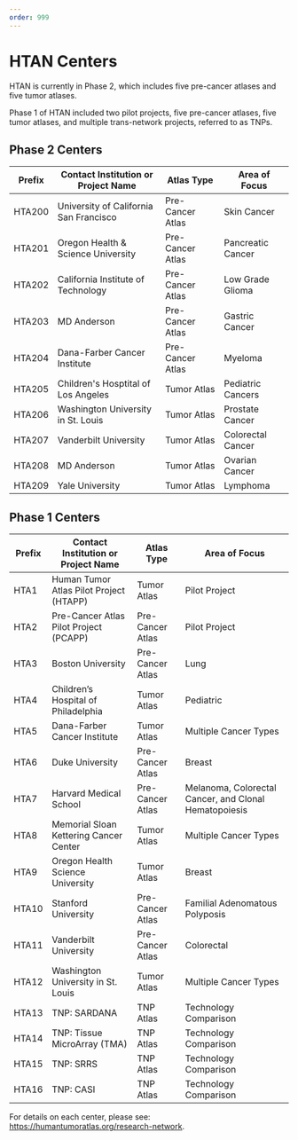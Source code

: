 ```yaml
---
order: 999
---
```


# HTAN Centers

HTAN is currently in Phase 2, which includes five pre-cancer atlases and five tumor atlases.

Phase 1 of HTAN included two pilot projects, five pre-cancer atlases, five tumor atlases, and multiple trans-network projects, referred to as TNPs.

## Phase 2 Centers
| Prefix | Contact Institution or Project Name     | Atlas Type       | Area of Focus                     |
| ------ | --------------------------------------- | ---------------- | --------------------------------- |
| HTA200 | University of California San Francisco | Pre-Cancer Atlas | Skin Cancer |
| HTA201 | Oregon Health & Science University | Pre-Cancer Atlas | Pancreatic Cancer |
| HTA202 | California Institute of Technology |	Pre-Cancer Atlas | Low Grade Glioma |
| HTA203 | MD Anderson | Pre-Cancer Atlas | Gastric Cancer |
| HTA204 | Dana-Farber Cancer Institute | Pre-Cancer Atlas | Myeloma |
| HTA205 | Children's Hosptital of Los Angeles | Tumor Atlas | Pediatric Cancers |
| HTA206 | Washington University in St. Louis | Tumor Atlas | Prostate Cancer |
| HTA207 | Vanderbilt University | Tumor Atlas | Colorectal Cancer |
| HTA208 | MD Anderson | Tumor Atlas | Ovarian Cancer |
| HTA209 | Yale University | Tumor Atlas | Lymphoma |

## Phase 1 Centers

| Prefix | Contact Institution or Project Name     | Atlas Type       | Area of Focus                     |
| ------ | --------------------------------------- | ---------------- | --------------------------------- |
| HTA1   | Human Tumor Atlas Pilot Project (HTAPP) | Tumor Atlas      | Pilot Project                     |
| HTA2   | Pre-Cancer Atlas Pilot Project (PCAPP)  | Pre-Cancer Atlas | Pilot Project                     |
| HTA3   | Boston University                       | Pre-Cancer Atlas | Lung                              |
| HTA4   | Children’s Hospital of Philadelphia     | Tumor Atlas      | Pediatric                         |
| HTA5   | Dana-Farber Cancer Institute            | Tumor Atlas      | Multiple Cancer Types             |
| HTA6   | Duke University                         | Pre-Cancer Atlas | Breast                            |
| HTA7   | Harvard Medical School                  | Pre-Cancer Atlas | Melanoma, Colorectal Cancer, and Clonal Hematopoiesis |
| HTA8   | Memorial Sloan Kettering Cancer Center  | Tumor Atlas      | Multiple Cancer Types             |
| HTA9   | Oregon Health Science University        | Tumor Atlas      | Breast                            |
| HTA10  | Stanford University                     | Pre-Cancer Atlas | Familial Adenomatous Polyposis    |
| HTA11  | Vanderbilt University                   | Pre-Cancer Atlas | Colorectal                        |
| HTA12  | Washington University in St. Louis      | Tumor Atlas      | Multiple Cancer Types             |
| HTA13  | TNP: SARDANA                            | TNP Atlas        | Technology Comparison             |
| HTA14  | TNP: Tissue MicroArray (TMA)            | TNP Atlas        | Technology Comparison             |
| HTA15  | TNP: SRRS                               | TNP Atlas        | Technology Comparison             |
| HTA16  | TNP: CASI                               | TNP Atlas        | Technology Comparison             |

For details on each center, please see: https://humantumoratlas.org/research-network.

